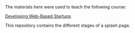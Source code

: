The materials here were used to teach the following course:

[Developing Web-Based Startups](https://meinstein.github.io/swlaw/)

This repository contains the different stages of a splash page.
